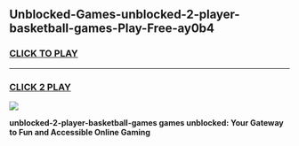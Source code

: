 
## Unblocked-Games-unblocked-2-player-basketball-games-Play-Free-ay0b4
<h3>
<a href="https://premium76.site?title=unblocked-2-player-basketball-games&ref=10A">CLICK TO PLAY</a></h3>
<hr>

<h3>
<a href="https://premium76.site?title=unblocked-2-player-basketball-games&ref=10A">CLICK 2 PLAY</a>
  
</h3>

<a href="https://premium76.site?title=unblocked-2-player-basketball-games&ref=10A"><img src="https://clearcache.store/games.png"></a>


**unblocked-2-player-basketball-games games unblocked: Your Gateway to Fun and Accessible Online Gaming**
